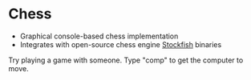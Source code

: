 # Chess

* Graphical console-based chess implementation
* Integrates with open-source chess engine [Stockfish](http://stockfishchess.org/) binaries

Try playing a game with someone. Type "comp" to get the computer to move.